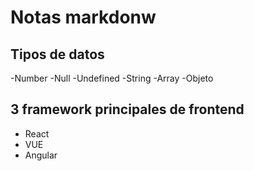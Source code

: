 # Notas markdonw

## Tipos de datos
-Number
-Null
-Undefined
-String
-Array
-Objeto 




## 3 framework principales de frontend

- React
- VUE
- Angular
